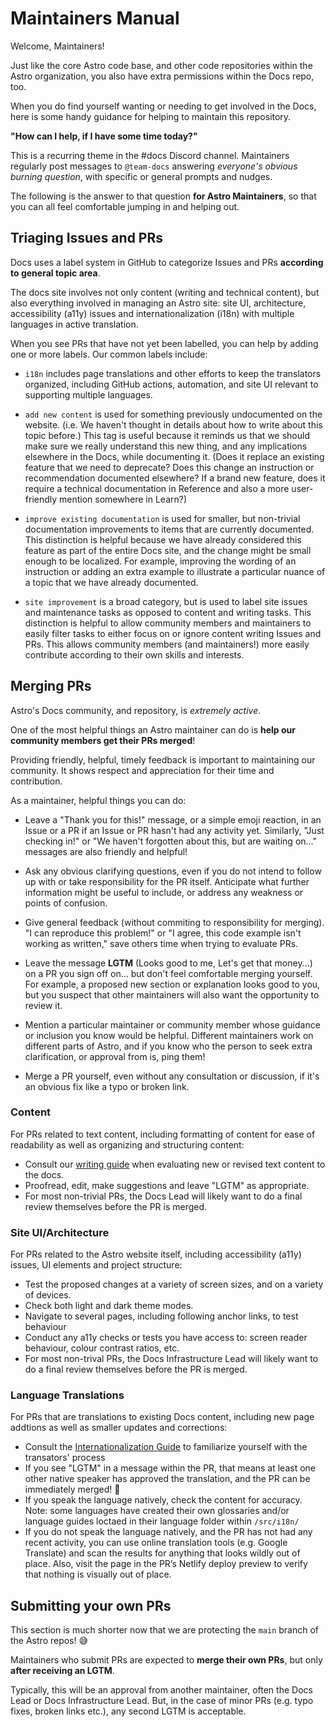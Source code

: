 # Maintainers Manual

Welcome, Maintainers!

Just like the core Astro code base, and other code repositories within the Astro organization, you also have extra permissions within the Docs repo, too.

When you do find yourself wanting or needing to get involved in the Docs, here is some handy guidance for helping to maintain this repository.

**"How can I help, if I have some time today?"**

This is a recurring theme in the #docs Discord channel. Maintainers regularly post messages to `@team-docs` answering _everyone's obvious burning question_, with specific or general prompts and nudges.

The following is the answer to that question **for Astro Maintainers**, so that you can all feel comfortable jumping in and helping out.


## Triaging Issues and PRs

Docs uses a label system in GitHub to categorize Issues and PRs **according to general topic area**.

The docs site involves not only content (writing and technical content), but also everything involved in managing an Astro site: site UI, architecture, accessibility (a11y) issues and internationalization (i18n) with multiple languages in active translation.

When you see PRs that have not yet been labelled, you can help by adding one or more labels. Our common labels include:

- `i18n` includes page translations and other efforts to keep the translators organized, including GitHub actions, automation, and site UI relevant to supporting multiple languages.

- `add new content` is used for something previously undocumented on the website. (i.e. We haven't thought in details about how to write about this topic before.) This tag is useful because it reminds us that we should make sure we really understand this new thing, and any implications elsewhere in the Docs, while documenting it. (Does it replace an existing feature that we need to deprecate? Does this change an instruction or recommendation documented elsewhere? If a brand new feature, does it require a technical documentation in Reference and also a more user-friendly mention somewhere in Learn?)

- `improve existing documentation` is used for smaller, but non-trivial documentation improvements to items that are currently documented. This distinction is helpful because we have already considered this feature as part of the entire Docs site, and the change might be small enough to be localized. For example, improving the wording of an instruction or adding an extra example to illustrate a particular nuance of a topic that we have already documented.

- `site improvement` is a broad category, but is used to label site issues and maintenance tasks as opposed to content and writing tasks. This distinction is helpful to allow community members and maintainers to easily filter tasks to either focus on or ignore content writing Issues and PRs. This allows community members (and maintainers!) more easily contribute according to their own skills and interests.


## Merging PRs

Astro's Docs community, and repository, is _extremely active_.

One of the most helpful things an Astro maintainer can do is **help our community members get their PRs merged**!

Providing friendly, helpful, timely feedback is important to maintaining our community. It shows respect and appreciation for their time and contribution.

As a maintainer, helpful things you can do:

- Leave a "Thank you for this!" message, or a simple emoji reaction, in an Issue or a PR if an Issue or PR hasn't had any activity yet. Similarly, "Just checking in!" or "We haven't forgotten about this, but are waiting on..." messages are also friendly and helpful!

- Ask any obvious clarifying questions, even if you do not intend to follow up with or take responsibility for the PR itself. Anticipate what further information might be useful to include, or address any weakness or points of confusion.

- Give general feedback (without commiting to responsibility for merging). "I can reproduce this problem!" or "I agree, this code example isn't working as written," save others time when trying to evaluate PRs.

- Leave the message **LGTM** (Looks good to me, Let's get that money...) on a PR you sign off on... but don't feel comfortable merging yourself. For example, a proposed new section or explanation looks good to you, but you suspect that other maintainers will also want the opportunity to review it. 

- Mention a particular maintainer or community member whose guidance or inclusion you know would be helpful. Different maintainers work on different parts of Astro, and if you know who the person to seek extra clarification, or approval from is, ping them!

- Merge a PR yourself, even without any consultation or discussion, if it's an obvious fix like a typo or broken link.


### Content

For PRs related to text content, including formatting of content for ease of readability as well as organizing and structuring content:

- Consult our [writing guide](/WRITING.md) when evaluating new or revised text content to the docs.
- Proofread, edit, make suggestions and leave "LGTM" as appropriate.
- For most non-trivial PRs, the Docs Lead will likely want to do a final review themselves before the PR is merged.

### Site UI/Architecture

For PRs related to the Astro website itself, including accessibility (a11y) issues, UI elements and project structure:

- Test the proposed changes at a variety of screen sizes, and on a variety of devices.
- Check both light and dark theme modes.
- Navigate to several pages, including following anchor links, to test behaviour
- Conduct any a11y checks or tests you have access to: screen reader behaviour, colour contrast ratios, etc.
- For most non-trival PRs, the Docs Infrastructure Lead will likely want to do a final review themselves before the PR is merged.

### Language Translations

For PRs that are translations to existing Docs content, including new page addtions as well as smaller updates and corrections:

- Consult the [Internationalization Guide](/src/i18n/README.md) to familiarize yourself with the transators' process
- If you see "LGTM" in a message within the PR, that means at least one other native speaker has approved the translation, and the PR can be immediately merged! 🥳
- If you speak the language natively, check the content for accuracy. Note: some languages have created their own glossaries and/or language guides loctaed in their language folder within `/src/i18n/`
- If you do not speak the language natively, and the PR has not had any recent activity, you can use online translation tools (e.g. Google Translate) and scan the results for anything that looks wildly out of place. Also, visit the page in the PR’s Netlify deploy preview to verify that nothing is visually out of place.


## Submitting your own PRs

This section is much shorter now that we are protecting the `main` branch of the Astro repos! 😅

Maintainers who submit PRs are expected to **merge their own PRs**, but only **after receiving an LGTM**. 

Typically, this will be an approval from another maintainer, often the Docs Lead or Docs Infrastructure Lead. But, in the case of minor PRs (e.g. typo fixes, broken links etc.), any second LGTM is acceptable.


